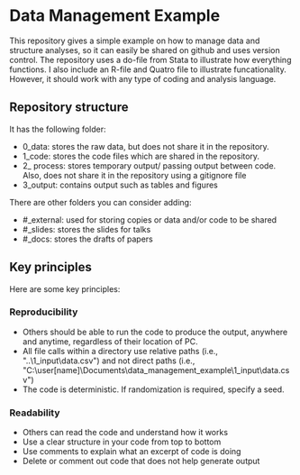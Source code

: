 # Data Management Example
 This repository gives a simple example on how to manage data and structure analyses, so it can easily be shared on github and uses version control. The repository uses a do-file from Stata to illustrate how everything functions. I also include an R-file and Quatro file to illustrate funcationality. However, it should work with any type of coding and analysis language.

## Repository structure
 It has the following folder:
 - 0_data: stores the raw data, but does not share it in the repository.
 - 1_code: stores the code files which are shared in the repository.  
 - 2_ process: stores temporary output/ passing output between code. Also, does not share it in the repository using a gitignore file  
 - 3_output: contains output such as tables and figures  

 There are other folders you can consider adding:
 - #_external: used for storing copies or data and/or code to be shared  
 - #_slides: stores the slides for talks  
 - #_docs: stores the drafts of papers  

## Key principles
Here are some key principles:

### Reproducibility
- Others should be able to run the code to produce the output, anywhere and anytime, regardless of their location of PC.
- All file calls within a directory use relative paths (i.e., "..\1_input\data.csv") and not direct paths (i.e., "C:\user\[name]\Documents\data_management_example\1_input\data.csv")  
- The code is deterministic. If randomization is required, specify a seed. 

### Readability
- Others can read the code and understand how it works  
- Use a clear structure in your code from top to bottom  
- Use comments to explain what an excerpt of code is doing  
- Delete or comment out code that does not help generate output  
